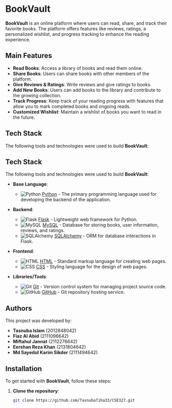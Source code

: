# BookVault

**BookVault** is an online platform where users can read, share, and track their favorite books. The platform offers features like reviews, ratings, a personalized wishlist, and progress tracking to enhance the reading experience.

## Main Features

- **Read Books**: Access a library of books and read them online.
- **Share Books**: Users can share books with other members of the platform.
- **Give Reviews & Ratings**: Write reviews and give ratings to books.
- **Add New Books**: Users can add books to the library and contribute to the growing collection.
- **Track Progress**: Keep track of your reading progress with features that allow you to mark completed books and ongoing reads.
- **Customized Wishlist**: Maintain a wishlist of books you want to read in the future.

## Tech Stack

The following tools and technologies were used to build **BookVault**:

## Tech Stack

The following tools and technologies were used to build **BookVault**:

- **Base Language**:
  - ![Python](https://img.icons8.com/color/50/000000/python.png) [Python](https://www.python.org/) - The primary programming language used for developing the backend of the application.

- **Backend**:
  - ![Flask](https://img.icons8.com/color/50/000000/flask.png) [Flask](https://flask.palletsprojects.com/) - Lightweight web framework for Python.
  - ![MySQL](https://img.icons8.com/color/50/000000/mysql-logo.png) [MySQL](https://www.mysql.com/) - Database for storing books, user information, reviews, and ratings.
  - ![SQLAlchemy](https://img.icons8.com/color/48/000000/sqlalchemy.png) [SQLAlchemy](https://www.sqlalchemy.org/) - ORM for database interactions in Flask.

- **Frontend**:
  - ![HTML](https://img.icons8.com/color/50/000000/html-5.png) [HTML](https://html.com/) - Standard markup language for creating web pages.
  - ![CSS](https://img.icons8.com/color/50/000000/css3.png) [CSS](https://www.w3.org/Style/CSS/) - Styling language for the design of web pages.

- **Libraries/Tools**:
  - ![Git](https://img.icons8.com/color/50/000000/git.png) [Git](https://git-scm.com/) - Version control system for managing project source code.
  - ![GitHub](https://img.icons8.com/color/50/000000/github.png) [GitHub](https://github.com/) - Git repository hosting service.




## Authors

This project was developed by:

- **Tasnuba Islam** (2012848042)
- **Fiaz Al Abid** (2111096642)
- **Miftahul Jannat** (2112276642)
- **Eershan Reza Khan** (2131804642)
- **Md Sayedul Karim Sikder** (2111494642)

## Installation

To get started with **BookVault**, follow these steps:

1. **Clone the repository**:
   ```bash
   git clone https://github.com/TasnubaTiha33/CSE327.git
